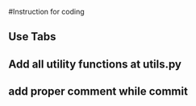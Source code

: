 #Instruction for coding

## Use Tabs
## Add all utility functions at utils.py
## add proper comment while commit
